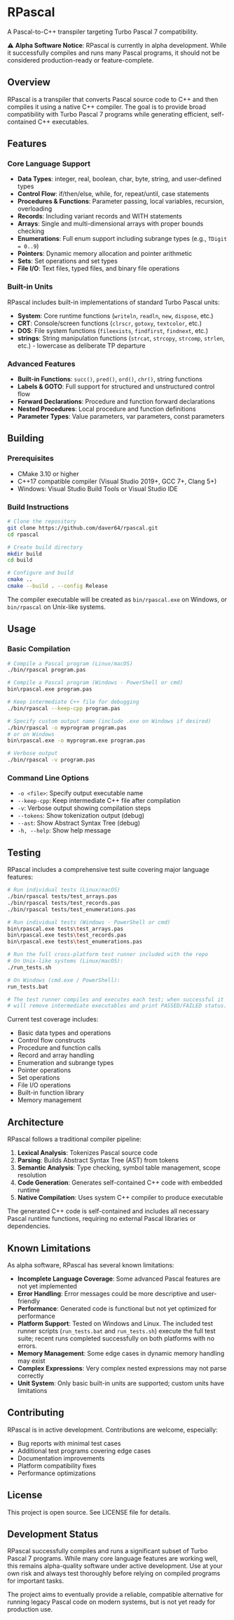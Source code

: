 # RPascal

A Pascal-to-C++ transpiler targeting Turbo Pascal 7 compatibility.

⚠️ **Alpha Software Notice**: RPascal is currently in alpha development. While it successfully compiles and runs many Pascal programs, it should not be considered production-ready or feature-complete.

## Overview

RPascal is a transpiler that converts Pascal source code to C++ and then compiles it using a native C++ compiler. The goal is to provide broad compatibility with Turbo Pascal 7 programs while generating efficient, self-contained C++ executables.

## Features

### Core Language Support
- **Data Types**: integer, real, boolean, char, byte, string, and user-defined types
- **Control Flow**: if/then/else, while, for, repeat/until, case statements
- **Procedures & Functions**: Parameter passing, local variables, recursion, overloading
- **Records**: Including variant records and WITH statements
- **Arrays**: Single and multi-dimensional arrays with proper bounds checking
- **Enumerations**: Full enum support including subrange types (e.g., `TDigit = 0..9`)
- **Pointers**: Dynamic memory allocation and pointer arithmetic
- **Sets**: Set operations and set types
- **File I/O**: Text files, typed files, and binary file operations

### Built-in Units
RPascal includes built-in implementations of standard Turbo Pascal units:
- **System**: Core runtime functions (`writeln`, `readln`, `new`, `dispose`, etc.)
- **CRT**: Console/screen functions (`clrscr`, `gotoxy`, `textcolor`, etc.)
- **DOS**: File system functions (`fileexists`, `findfirst`, `findnext`, etc.)
- **strings**: String manipulation functions (`strcat`, `strcopy`, `strcomp`, `strlen`, etc.) - lowercase as deliberate TP departure

### Advanced Features
- **Built-in Functions**: `succ()`, `pred()`, `ord()`, `chr()`, string functions
- **Labels & GOTO**: Full support for structured and unstructured control flow
- **Forward Declarations**: Procedure and function forward declarations
- **Nested Procedures**: Local procedure and function definitions
- **Parameter Types**: Value parameters, var parameters, const parameters

## Building

### Prerequisites
- CMake 3.10 or higher
- C++17 compatible compiler (Visual Studio 2019+, GCC 7+, Clang 5+)
- Windows: Visual Studio Build Tools or Visual Studio IDE

### Build Instructions

```bash
# Clone the repository
git clone https://github.com/daver64/rpascal.git
cd rpascal

# Create build directory
mkdir build
cd build

# Configure and build
cmake ..
cmake --build . --config Release
```

The compiler executable will be created as `bin/rpascal.exe` on Windows, or `bin/rpascal` on Unix-like systems.

## Usage

### Basic Compilation
```bash
# Compile a Pascal program (Linux/macOS)
./bin/rpascal program.pas

# Compile a Pascal program (Windows - PowerShell or cmd)
bin\rpascal.exe program.pas

# Keep intermediate C++ file for debugging
./bin/rpascal --keep-cpp program.pas

# Specify custom output name (include .exe on Windows if desired)
./bin/rpascal -o myprogram program.pas
# or on Windows
bin\rpascal.exe -o myprogram.exe program.pas

# Verbose output
./bin/rpascal -v program.pas
```

### Command Line Options
- `-o <file>`: Specify output executable name
- `--keep-cpp`: Keep intermediate C++ file after compilation
- `-v`: Verbose output showing compilation steps
- `--tokens`: Show tokenization output (debug)
- `--ast`: Show Abstract Syntax Tree (debug)
- `-h, --help`: Show help message

## Testing

RPascal includes a comprehensive test suite covering major language features:

```bash
# Run individual tests (Linux/macOS)
./bin/rpascal tests/test_arrays.pas
./bin/rpascal tests/test_records.pas
./bin/rpascal tests/test_enumerations.pas

# Run individual tests (Windows - PowerShell or cmd)
bin\rpascal.exe tests\test_arrays.pas
bin\rpascal.exe tests\test_records.pas
bin\rpascal.exe tests\test_enumerations.pas

# Run the full cross-platform test runner included with the repo
# On Unix-like systems (Linux/macOS):
./run_tests.sh

# On Windows (cmd.exe / PowerShell):
run_tests.bat

# The test runner compiles and executes each test; when successful it
# will remove intermediate executables and print PASSED/FAILED status.
```

Current test coverage includes:
- Basic data types and operations
- Control flow constructs
- Procedure and function calls
- Record and array handling
- Enumeration and subrange types
- Pointer operations
- Set operations
- File I/O operations
- Built-in function library
- Memory management

## Architecture

RPascal follows a traditional compiler pipeline:

1. **Lexical Analysis**: Tokenizes Pascal source code
2. **Parsing**: Builds Abstract Syntax Tree (AST) from tokens
3. **Semantic Analysis**: Type checking, symbol table management, scope resolution
4. **Code Generation**: Generates self-contained C++ code with embedded runtime
5. **Native Compilation**: Uses system C++ compiler to produce executable

The generated C++ code is self-contained and includes all necessary Pascal runtime functions, requiring no external Pascal libraries or dependencies.

## Known Limitations

As alpha software, RPascal has several known limitations:

- **Incomplete Language Coverage**: Some advanced Pascal features are not yet implemented
- **Error Handling**: Error messages could be more descriptive and user-friendly  
- **Performance**: Generated code is functional but not yet optimized for performance
- **Platform Support**: Tested on Windows and Linux. The included test runner scripts (`run_tests.bat` and `run_tests.sh`) execute the full test suite; recent runs completed successfully on both platforms with no errors.
- **Memory Management**: Some edge cases in dynamic memory handling may exist
- **Complex Expressions**: Very complex nested expressions may not parse correctly
- **Unit System**: Only basic built-in units are supported; custom units have limitations

## Contributing

RPascal is in active development. Contributions are welcome, especially:

- Bug reports with minimal test cases
- Additional test programs covering edge cases
- Documentation improvements
- Platform compatibility fixes
- Performance optimizations

## License

This project is open source. See LICENSE file for details.

## Development Status

RPascal successfully compiles and runs a significant subset of Turbo Pascal 7 programs. While many core language features are working well, this remains alpha-quality software under active development. Use at your own risk and always test thoroughly before relying on compiled programs for important tasks.

The project aims to eventually provide a reliable, compatible alternative for running legacy Pascal code on modern systems, but is not yet ready for production use.